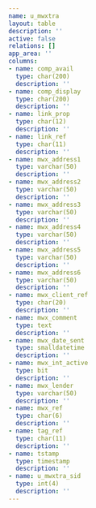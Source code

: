 ```yaml
---
name: u_mwxtra
layout: table
description: ''
active: false
relations: []
app_area: ''
columns:
- name: comp_avail
  type: char(200)
  description: ''
- name: comp_display
  type: char(200)
  description: ''
- name: link_prop
  type: char(12)
  description: ''
- name: link_ref
  type: char(11)
  description: ''
- name: mwx_address1
  type: varchar(50)
  description: ''
- name: mwx_address2
  type: varchar(50)
  description: ''
- name: mwx_address3
  type: varchar(50)
  description: ''
- name: mwx_address4
  type: varchar(50)
  description: ''
- name: mwx_address5
  type: varchar(50)
  description: ''
- name: mwx_address6
  type: varchar(50)
  description: ''
- name: mwx_client_ref
  type: char(20)
  description: ''
- name: mwx_comment
  type: text
  description: ''
- name: mwx_date_sent
  type: smalldatetime
  description: ''
- name: mwx_int_active
  type: bit
  description: ''
- name: mwx_lender
  type: varchar(50)
  description: ''
- name: mwx_ref
  type: char(6)
  description: ''
- name: tag_ref
  type: char(11)
  description: ''
- name: tstamp
  type: timestamp
  description: ''
- name: u_mwxtra_sid
  type: int(4)
  description: ''
---
```


